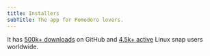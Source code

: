 ```yaml
---
title: Installers
subTitle: The app for Pomodoro lovers.
---
```


It has [500k+ downloads](https://github.com/zidoro/pomatez) on GitHub and [4.5k+ active](https://snapcraft.io/pomatez) Linux snap users worldwide.

